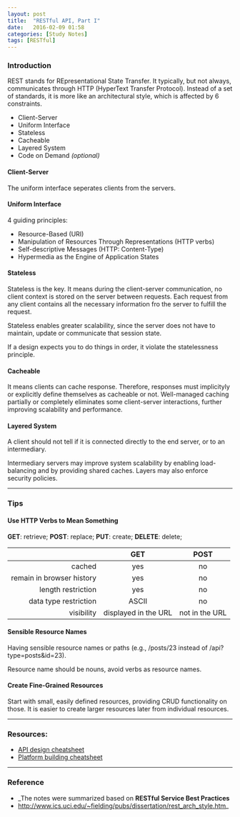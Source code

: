 ```yaml
---
layout: post
title:  "RESTful API, Part I"
date:   2016-02-09 01:58
categories: [Study Notes]
tags: [RESTful]
---
```


### Introduction
REST stands for REpresentational State Transfer. It typically, but not always, communicates through HTTP (HyperText Transfer Protocol).
Instead of a set of standards, it is more like an architectural style, which is affected by 6 constraints.

 - Client-Server
 - Uniform Interface
 - Stateless
 - Cacheable
 - Layered System
 - Code on Demand _(optional)_
 
#### **Client-Server**
The uniform interface seperates clients from the servers.

#### **Uniform Interface**
4 guiding principles:

 - Resource-Based (URI)
 - Manipulation of Resources Through Representations (HTTP verbs)
 - Self-descriptive Messages (HTTP: Content-Type)
 - Hypermedia as the Engine of Application States 

#### **Stateless**
Stateless is the key. It means during the client-server communication, no client context is stored on the server between requests.
Each request from any client contains all the necessary information fro the server to fulfill the request.

Stateless enables greater scalability, since the server does not have to maintain, update or communicate that session state.

If a design expects you to do things in order, it violate the statelessness principle.

#### **Cacheable**
It means clients can cache response. Therefore, responses must implicityly or explicitly define themselves as cacheable or not.
Well-managed caching partially or completely eliminates some client-server interactions, further improving scalability and performance.

#### **Layered System**
A client should not tell if it is connected directly to the end server, or to an intermediary. 

Intermediary servers may improve system scalability by enabling load-balancing and by providing shared caches. Layers may also enforce security policies.

---

### Tips

#### **Use HTTP Verbs to Mean Something**

**GET**: retrieve;  **POST**: replace;  **PUT**: create;  **DELETE**: delete;

|                          |GET   |POST  |
|-------------------------:|:------:|:------:|
|cached                    | yes    | no     |
|remain in browser history | yes    | no     |
|length restriction        | yes    | no     |
|data type restriction     | ASCII  | no     |
|visibility                |displayed in the URL|not in the URL|


#### **Sensible Resource Names**

Having sensible resource names or paths (e.g., /posts/23 instead of /api?type=posts&id=23).

Resource name should be nouns, avoid verbs as resource names.

#### **Create Fine-Grained Resources**

Start with small, easily defined resources, providing CRUD functionality on those. It is easier to create larger 
resources later from individual resources.


---

### Resources:

- [API design cheatsheet](https://github.com/RestCheatSheet/api-cheat-sheet#api-design-cheat-sheet)
- [Platform building cheatsheet](https://github.com/RestCheatSheet/platform-cheat-sheet#platform-building-cheat-sheet)

---

### Reference 
- _The notes were summarized based on **RESTful Service Best Practices** 
- http://www.ics.uci.edu/~fielding/pubs/dissertation/rest_arch_style.htm_
